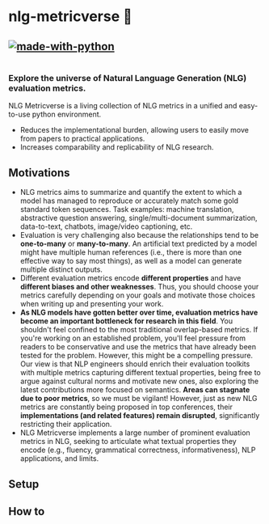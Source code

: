 # nlg-metricverse 🌌

[![made-with-python](https://img.shields.io/badge/Made%20with-Python-blue?style=plastic&logo=python&logoColor=FFF800)](#python)
---

<p align="center">
  <img src="./figs/nlgmetricverse_banner.png" title="nlg-metricverse" alt="">
</p>

### Explore the universe of Natural Language Generation (NLG) evaluation metrics.
NLG Metricverse is a living collection of NLG metrics in a unified and easy-to-use python environment.
* Reduces the implementational burden, allowing users to easily move from papers to practical applications.
* Increases comparability and replicability of NLG research.

## Motivations
* NLG metrics aims to summarize and quantify the extent to which a model has managed to reproduce or accurately match some gold standard token sequences. Task examples: machine translation, abstractive question answering, single/multi-document summarization, data-to-text, chatbots, image/video captioning, etc.
* Evaluation is very challenging also because the relationships tend to be **one-to-many** or **many-to-many**. An artificial text predicted by a model might have multiple human references (i.e., there is more than one effective way to say most things), as well as a model can generate multiple distinct outputs.
* Different evaluation metrics encode **different properties** and have **different biases and other weaknesses**. Thus, you should choose your metrics carefully depending on your goals and motivate those choices when writing up and presenting your work.
* **As NLG models have gotten better over time, evaluation metrics have become an important bottleneck for research in this field**. You shouldn't feel confined to the most traditional overlap-based metrics. If you're working on an established problem, you'll feel pressure from readers to be conservative and use the metrics that have already been tested for the problem. However, this might be a compelling pressure. Our view is that NLP engineers should enrich their evaluation toolkits with multiple metrics capturing different textual properties, being free to argue against cultural norms and motivate new ones, also exploring the latest contributions more focused on semantics. **Areas can stagnate due to poor metrics**, so we must be vigilant! However, just as new NLG metrics are constantly being proposed in top conferences, their **implementations (and related features) remain disrupted**, significantly restricting their application.
* NLG Metricverse implements a large number of prominent evaluation metrics in NLG, seeking to articulate what textual properties they encode (e.g., fluency, grammatical correctness, informativeness), NLP applications, and limits.

## Setup

## How to

